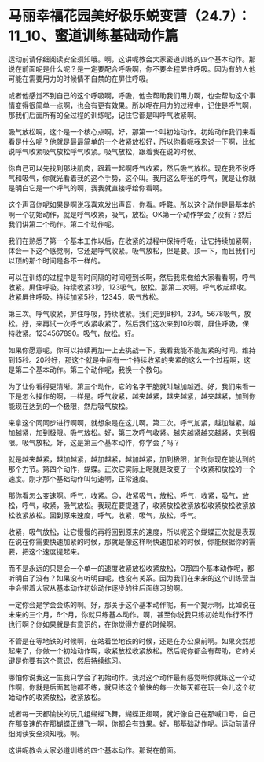 # 马丽幸福花园美好极乐蜕变营（24.7）：11_10、蜜道训练基础动作篇

运动前请仔细阅读安全须知哦。啊，这讲呢教会大家密道训练的四个基本动作。那说在前面呢是什么呢？是一定要配合呼吸啊，你不要全程屏住呼吸。因为有的人他可能在需要用力的时候情不自禁的在屏住呼吸。

或者他感觉不到自己的这个呼吸啊，呼吸，他会帮助我们用力啊，也会帮助这个事情变得很简单一点啊，也会有更有效果。所以呢在用力的过程中，记住是呼气啊，那我们后面所有的全过程的训练呢，记住它都是叫呼气收紧啊。

吸气放松啊，这个是一个核心点啊。好，那第一个叫初始动作。初始动作我们来看看是什么呢？他就是最最简单的一个收紧放松好，所以你看呃我来说一下啊，比如说呼气收紧吸气放松呼气收紧。吸气放松，跟着我在说的时候。

你自己可以先找到那块肌肉，跟着一起啊呼气收紧，然后吸气放松。现在我不说呼气和吸气，你就光看着我的这个手势，这个叫。我用这么夸张的呼气，就是让你就是明白它是一个呼气的啊，我我就直接呼给你看啊。

这个声音你呢如果是啊说我喜欢发出声音，你看。呼鞋。所以这个动作是最基本的啊一个初始动作，就是呼气收紧，吸气，放松。OK第一个动作学会了没有？然后我们讲第二个动作。第二个动作呢。

我们在熟悉了第一个基本工作以后，在收紧的过程中保持呼吸，让它持续加紧啊，体会一下这个感觉啊，它还是呼气收紧。吸气放松，但是要。顶一下，而且我们可以顶的那个时间是各不一样的。

可以在训练的过程中是有时间隔的时间短到长啊，然后我来做给大家看看啊，呼气收紧。屏住呼吸。持续收紧3秒，123吸气，放松。那第二次啊。呼气收起续收。收紧屏住呼吸。持续加紧5秒，12345，吸气放松。

第三次。呼气收紧，屏住呼吸，持续收紧。我们走到8秒1。234。5678吸气，放松。好，来再试一次呼气收紧收紧了。然后我们这次来到10秒啊，屏住呼吸，保持收紧。1234567890。吸气，放松。好。

如果你愿意呢，你可以持续再加一上去挑战一下，我看我能不能加紧的时间。维持到15秒。20秒好，那这个就是中间有一个持续收紧的夹紧的这么一个过程啊，这是第二个基本动作。第三个动作呢，我换一个教句。

为了让你看得更清晰。第三个动作，它的名字干脆就叫越加越近。好，我们来看一下是怎么操作的啊，一样是。呼气收紧，越夹越紧，越夹越紧，越夹越紧，加到你能现在达到的一个极限，然后吸气放松。

来拿这个同同步进行啊啊，就想象是在这儿啊。第二次。呼气加紧，越加越紧。越加越紧，加到极限。吸气放松。好，第三次呼气收紧。越夹越紧越夹越紧，夹到极限。吸气放松。好，这是第三个基本动作，你学会了吗？

就是越夹越紧，越加越紧，越加越紧，越加越紧，加到极限，加到你现在能达到的那个力节。第四个动作，蝴蝶。正次它实际上呢就是改变了一个收紧和放松的一个速度。刚才那个基础动作叫匀速啊，正常速度。

那你看怎么变速啊。呼气，收紧。😔，收紧吸气，放松。呼气，收紧，吸气，放松，呼气，收紧，吸气放松。我现在要提速了，收紧放松收紧放松收紧放松收紧放松收紧放松。回到原来速度，呼气，收紧，吸气，放松，呼气。

收紧，吸气放松，让它慢慢的再将回到原来的速度，所以呢这个蝴蝶正次就是表现在说在你需要快速加紧的时候，那就是像这样啊快速加紧的时候，你能根据你的需要，把这个速度提起来。

而不是永远的只是会一个单一的速度收紧放松收紧放松，O那四个基本动作呢，都听明白了没有？如果没有听明白呢，也没有关系。因为我们在未来的这个训练营当中会带着大家从基本动作初始动作逐步的往后面练习的啊。

一定你会是学会会练的啊。好，那关于这个基本动作呢，有一个提示啊，比如说在未来的三个月，6个月，你就只练基本动作。啊，甚至你说我只练初始动作行不行也行啊？你如果就是有意识的，在你觉得方便的时候啊。

不管是在等地铁的时候啊，在站着坐地铁的时候，还是在办公桌前啊。如果突然想起来了，你做一个初始动作啊，收紧放松收紧放松。然后呢你都会有帮助，它的关键是你要有这个意识，然后持续练习。

哪怕你说我这一生我只学会了初始动作。我对这个动作最有感觉啊你就练这一个动作啊，你就是后面其他都不练，就只练这个愉快的每一次每天都在玩一会儿这个初始动作的收紧放松，收紧放松。

或者每一天都愉快的玩几组蝴蝶飞舞，蝴蝶正翅啊，就好像自己在那喊口号，自己在那变速的在那蝴蝶正翅飞一啊，你都会有效果。好，那基础动作呢。运动前请仔细阅读安全须知哦。啊。

这讲呢教会大家必道训练的四个基本动作。那说在前面。